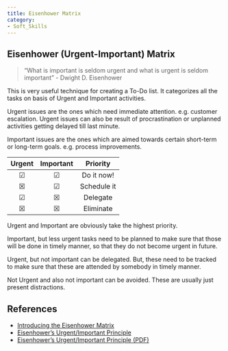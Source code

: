 ```yaml
---
title: Eisenhower Matrix
category:
- Soft_Skills
---
```


## Eisenhower (Urgent-Important) Matrix

> “What is important is seldom urgent and what is urgent is seldom important”  - Dwight D. Eisenhower

This is very useful technique for creating a To-Do list. It categorizes all the tasks on basis of Urgent and Important activities.

Urgent issues are the ones which need immediate attention. e.g. customer escalation. Urgent issues can also be result of procrastination or unplanned activities getting delayed till last minute.

Important issues are the ones which are aimed towards certain short-term or long-term goals. e.g. process improvements.

| Urgent    | Important | Priority    |
|:---------:|:---------:|:-----------:|
|&#9745;    |&#9745;    | Do it now!  |
|&#9746;    |&#9745;    | Schedule it |
|&#9745;    |&#9746;    | Delegate    |
|&#9746;    |&#9746;    | Eliminate   |

Urgent and Important are obviously take the highest priority.

Important, but less urgent tasks need to be planned to make sure that those will be done in timely manner, so that they do not become urgent in future.

Urgent, but not important can be delegated. But, these need to be tracked to make sure that these are attended by somebody in timely manner.

Not Urgent and also not important can be avoided. These are usually just present distractions.

## References
* [Introducing the Eisenhower Matrix](https://www.eisenhower.me/eisenhower-matrix/)
* [Eisenhower’s Urgent/Important Principle](https://www.mindtools.com/community/pages/article/newHTE_91.php)
* [Eisenhower’s Urgent/Important Principle (PDF)](https://www.mindtools.com/media/Images/Infographics/eisenhower-principle-infographic.pdf)